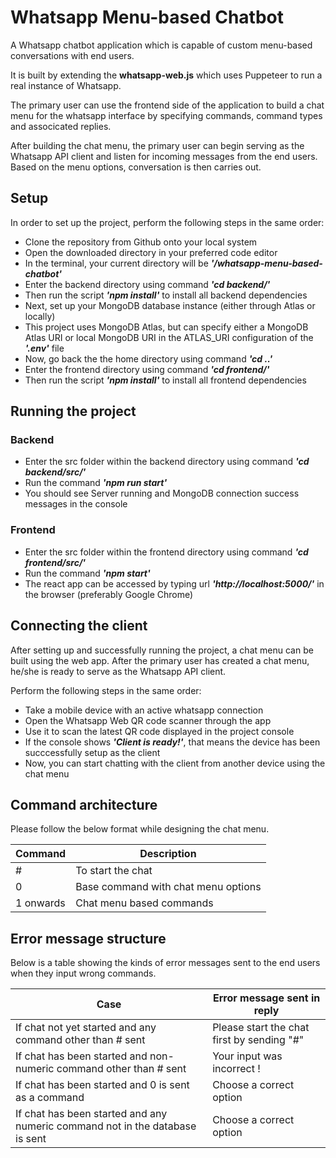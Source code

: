 # Whatsapp Menu-based Chatbot
A Whatsapp chatbot application which is capable of custom menu-based conversations with end users.

It is built by extending the **whatsapp-web.js** which uses Puppeteer to run a real instance of Whatsapp.

The primary user can use the frontend side of the application to build a chat menu for the whatsapp interface by specifying commands, command types and associcated replies.

After building the chat menu, the primary user can begin serving as the Whatsapp API client and listen for incoming messages from the end users. Based on the menu options, conversation is then carries out.

## Setup

In order to set up the project, perform the following steps in the same order:

*	Clone the repository from Github onto your local system
*	Open the downloaded directory in your preferred code editor
*	In the terminal, your current directory will be ***'/whatsapp-menu-based-chatbot'***
*	Enter the backend directory using command ***'cd backend/'*** 
*   Then run the script ***'npm install'*** to install all backend dependencies
*   Next, set up your MongoDB database instance (either through Atlas or locally)
*   This project uses MongoDB Atlas, but can specify either a MongoDB Atlas URI or local MongoDB URI in the ATLAS_URI configuration of the ***'.env'*** file
*   Now, go back the the home directory using command ***'cd ..'***
*   Enter the frontend directory using command ***'cd frontend/'***
*   Then run the script ***'npm install'*** to install all frontend dependencies

## Running the project

### Backend

*   Enter the src folder within the backend directory using command ***'cd backend/src/'***
*   Run the command ***'npm run start'***
*   You should see Server running and MongoDB connection success messages in the console

### Frontend

*   Enter the src folder within the frontend directory using command ***'cd frontend/src/'***
*   Run the command ***'npm start'***
*   The react app can be accessed by typing url ***'http://localhost:5000/'*** in the browser (preferably Google Chrome)

## Connecting the client

After setting up and successfully running the project, a chat menu can be built using the web app.
After the primary user has created a chat menu, he/she is ready to serve as the Whatsapp API client.

Perform the following steps in the same order:

*   Take a mobile device with an active whatsapp connection
*   Open the Whatsapp Web QR code scanner through the app
*   Use it to scan the latest QR code displayed in the project console
*   If the console shows ***'Client is ready!'***, that means the device has been succcessfully setup as the client
*   Now, you can start chatting with the client from another device using the chat menu

## Command architecture

Please follow the below format while designing the chat menu.

| Command | Description |
| ------------- | ------------- |
| # | To start the chat |
| 0 | Base command with chat menu options |
| 1 onwards | Chat menu based commands |

## Error message structure

Below is a table showing the kinds of error messages sent to the end users when they input wrong commands.

| Case | Error message sent in reply |
| ------------- | ------------- |
| If chat not yet started and any command other than # sent | Please start the chat first by sending "#" |
| If chat has been started and non-numeric command other than # sent | Your input was incorrect ! |
| If chat has been started and 0 is sent as a command | Choose a correct option |
| If chat has been started and any numeric command not in the database is sent | Choose a correct option |

